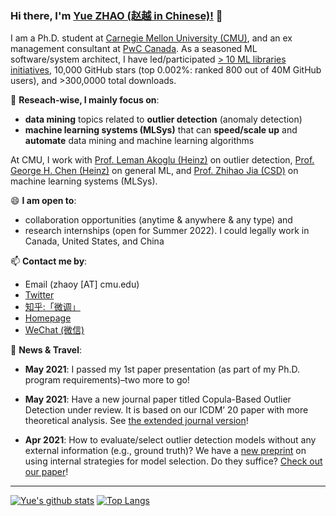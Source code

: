### Hi there, I'm [Yue ZHAO (赵越 in Chinese)!](https://www.andrew.cmu.edu/user/yuezhao2/) 👋


I am a Ph.D. student at [Carnegie Mellon University (CMU)](https://www.cmu.edu/), 
and an ex management consultant at [PwC Canada](https://www.pwc.com/ca/en.html).
As a seasoned ML software/system architect, I have led/participated [> 10 ML libraries initiatives](https://github.com/yzhao062), 10,000 GitHub stars (top 0.002%: ranked 800 out of 40M GitHub users), and >300,0000 total downloads.


🔭 **Reseach-wise, I mainly focus on**:

- **data mining** topics related to **outlier detection** (anomaly detection)
- **machine learning systems (MLSys)** that can **speed/scale up** and **automate** data mining and machine learning algorithms 

At CMU, I work with [Prof. Leman Akoglu (Heinz)](http://www.cs.cmu.edu/~lakoglu/) on outlier detection, 
[Prof. George H. Chen (Heinz)](http://www.andrew.cmu.edu/user/georgech/) on general ML,
and [Prof. Zhihao Jia (CSD)](https://cs.cmu.edu/~zhihaoj2) on machine learning systems (MLSys).

😄 **I am open to**:

- collaboration opportunities (anytime & anywhere & any type) and 
- research internships (open for Summer 2022). I could legally work in Canada, United States, and China

📫 **Contact me by**:
- Email (zhaoy [AT] cmu.edu)
- [Twitter](https://twitter.com/yzhao062)
- [知乎:「微调」](https://www.zhihu.com/people/breaknever)
- [Homepage](https://www.andrew.cmu.edu/user/yuezhao2/)
- [WeChat (微信)](https://www.andrew.cmu.edu/user/yuezhao2/)


💬 **News & Travel**:

- **May 2021**: I passed my 1st paper presentation (as part of my Ph.D. program requirements)–two more to go!

- **May 2021**: Have a new journal paper titled Copula-Based Outlier Detection under review. It is based on our ICDM’ 20 paper with more theoretical analysis. See [the extended journal version](https://www.andrew.cmu.edu/user/yuezhao2/papers/21-preprint-copod-journal.pdf)!

- **Apr 2021**: How to evaluate/select outlier detection models without any external information (e.g., ground truth)? We have a [new preprint](https://arxiv.org/pdf/2104.01422.pdf) on using internal strategies for model selection. Do they suffice? [Check out our paper](https://arxiv.org/pdf/2104.01422.pdf)!


----

[![Yue's github stats](https://github-readme-stats.vercel.app/api?username=yzhao062&theme=material-palenight&count_private=true&hide=contribs)](https://github.com/anuraghazra/github-readme-stats)
[![Top Langs](https://github-readme-stats.vercel.app/api/top-langs/?username=yzhao062&theme=material-palenight&hide=Jupyter&layout=compact)](https://github.com/anuraghazra/github-readme-stats)

<!--
**yzhao062/yzhao062** is a ✨ _special_ ✨ repository because its `README.md` (this file) appears on your GitHub profile.

Here are some ideas to get you started:

- 🔭 I’m currently working on ...
- 🌱 I’m currently learning ...
- 👯 I’m looking to collaborate on ...
- 🤔 I’m looking for help with ...
- 💬 Ask me about ...
- 📫 How to reach me: ...
- 😄 Pronouns: ...
- ⚡ Fun fact: ...

I am the author/core developer of various machine learning tools and systems with more than millions of downloads. 
-->
